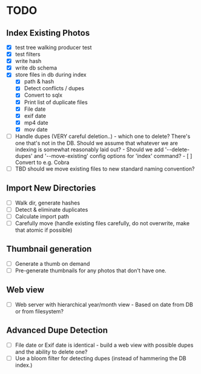 TODO
====

## Index Existing Photos

- [x] test tree walking producer test
- [x] test filters
- [x] write hash
- [x] write db schema
- [x] store files in db during index
    - [x] path & hash
    - [x] Detect conflicts / dupes
    - [x] Convert to sqlx
    - [x] Print list of duplicate files
    - [x] File date
    - [x] exif date
    - [x] mp4 date
    - [x] mov date
- [ ] Handle dupes (VERY careful deletion..)
      - which one to delete? There's one that's not in the DB. Should we assume that whatever we are indexing is somewhat reasonably laid out?
      - Should we add '--delete-dupes' and '--move-existing' config options for 'index' command?
      - [ ] Convert to e.g. Cobra
- [ ] TBD should we move existing files to new standard naming convention?

## Import New Directories

- [ ] Walk dir, generate hashes
- [ ] Detect & eliminate duplicates
- [ ] Calculate import path
- [ ] Carefully move (handle existing files carefully, do not overwrite, make that atomic if
      possible)

## Thumbnail generation
- [ ] Generate a thumb on demand
- [ ] Pre-generate thumbnails for any photos that don't have one.

## Web view
- [ ] Web server with hierarchical year/month view
      - Based on date from DB or from filesystem?

## Advanced Dupe Detection

- [ ] File date or Exif date is identical - build a web view with possible dupes and the ability to delete one?
- [ ] Use a bloom filter for detecting dupes (instead of hammering the DB index.)
